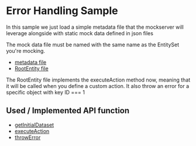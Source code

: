 # Error Handling Sample

In this sample we just load a simple metadata file that the mockserver will leverage alongside with static mock data defined in json files

The mock data file must be named with the same name as the EntitySet you're mocking.



- [metadata file](./webapp/localService/metadata.xml)
- [RootEntity file](./webapp/localService/mockdata/RootEntity.js)

The RootEntity file implements the executeAction method now, meaning that it will be called when you define a custom action.
It also throw an error for a specific object with key ID === 1

## Used / Implemented API function

- [getInitialDataset](../../docs/MockserverAPI.md#getInitialDataset)
- [executeAction](../../docs/MockserverAPI.md#executeAction)
- [throwError](../../docs/MockserverAPI.md#throwError)